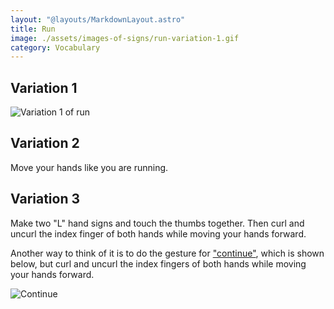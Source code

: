```yaml
---
layout: "@layouts/MarkdownLayout.astro"
title: Run
image: ./assets/images-of-signs/run-variation-1.gif
category: Vocabulary
---
```


## Variation 1

![Variation 1 of run](@signs/run-variation-1.gif)

## Variation 2

Move your hands like you are running.

## Variation 3

Make two "L" hand signs and touch the thumbs together.
Then curl and uncurl the index finger of both hands
while moving your hands forward.

Another way to think of it is to do
the gesture for ["continue"](./continue),
which is shown below,
but curl and uncurl the index fingers of both hands
while moving your hands forward.

![Continue](@signs/continue.gif)
